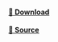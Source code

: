 #### [🔗 Download](https://github.com/J4Gx/Fivem/archive/refs/heads/main.zip)
#### [🔗 Source](https://github.com/J4Gx/Fivem/archive/refs/heads/main.zip) 

